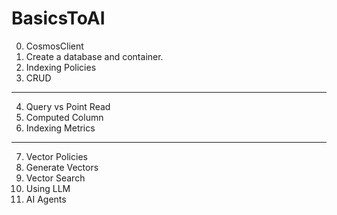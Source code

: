 # BasicsToAI
0. CosmosClient
1. Create a database and container.
2. Indexing Policies
3. CRUD
-----
4. Query vs Point Read
5. Computed Column
6. Indexing Metrics
-----
7. Vector Policies
8. Generate Vectors
9. Vector Search
10. Using LLM
11. AI Agents